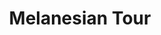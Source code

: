 ---
layout: info
type: Standard
title: Melanesian Tour
section: island day tours
logo: placeholder
ratings:
phone: "26847"
email:
address:
description:
---